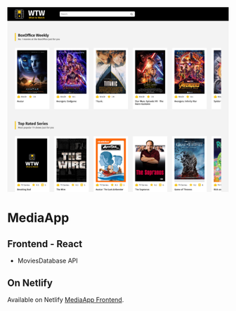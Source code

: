 <img src='/screenshot.png'>

# MediaApp

## Frontend - React

- MoviesDatabase API

## On Netlify

Available on Netlify [MediaApp Frontend](https://whattowatch-mediaapp.netlify.app/).
